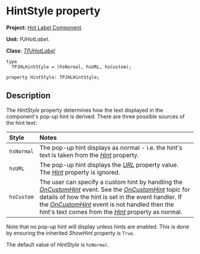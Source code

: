 <a href='Hidden comment: 
$Rev$
$Date$
'></a>

# HintStyle property #

**Project:** [Hot Label Component](HotLabelComponent.md).

**Unit:** _PJHotLabel_.

**Class:** _[TPJHotLabel](TPJHotLabel.md)_

```
type
  TPJHLHintStyle = (hsNormal, hsURL, hsCustom);

property HintStyle: TPJHLHintStyle;
```

## Description ##

The _HintStyle_ property determines how the text displayed in the component's pop-up hint is derived. There are three possible sources of the hint text:

| **Style** | **Notes** |
|:----------|:----------|
| `hsNormal` | The pop-up hint displays as normal - i.e. the hint's text is taken from the _[Hint](TPJHotLabelHint.md)_ property. |
| `hsURL` | The pop-up hint displays the _[URL](TPJHotLabelURL.md)_ property value. The _[Hint](TPJHotLabelHint.md)_ property is ignored. |
| `hsCustom` | The user can specify a custom hint by handling the _[OnCustomHint](TPJHotLabelOnCustomHint.md)_ event. See the _[OnCustomHint](TPJHotLabelOnCustomHint.md)_ topic for details of how the hint is set in the event handler. If the _[OnCustomHint](TPJHotLabelOnCustomHint.md)_ event is not handled then the hint's text comes from the _[Hint](TPJHotLabelHint.md)_ property as normal. |

Note that no pop-up hint will display unless hints are enabled. This is done by ensuring the inherited _ShowHint_ property is `True`.

The default value of _HintStyle_ is `hsNormal`.